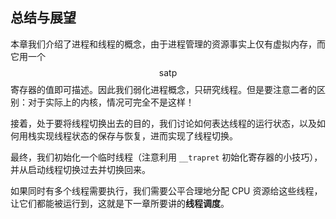 ## 总结与展望

本章我们介绍了进程和线程的概念，由于进程管理的资源事实上仅有虚拟内存，而它用一个 $$\text{satp}$$ 寄存器的值即可描述。因此我们弱化进程概念，只研究线程。但是要注意二者的区别：对于实际上的内核，情况可完全不是这样！

接着，处于要将线程切换出去的目的，我们讨论如何表达线程的运行状态，以及如何用栈实现线程状态的保存与恢复，进而实现了线程切换。

最终，我们初始化一个临时线程（注意利用 `__trapret` 初始化寄存器的小技巧），并从启动线程切换过去并切换回来。

如果同时有多个线程需要执行，我们需要公平合理地分配 CPU 资源给这些线程，让它们都能被运行到，这就是下一章所要讲的**线程调度**。

